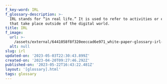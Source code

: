 ```yaml
---
f_key-word: IRL
f_glossary-description: >-
  IRL stands for “in real life.” It is used to refer to activities or events
  that take place outside of the digital world.
title: IRL
f_image:
  url: >-
    /assets/external/6441058f8f320eeccad6e971_white-paper-glossary-irl-moncler-genius-gentle-monster.jpg
  alt: null
slug: irl
updated-on: '2023-05-03T22:30:43.899Z'
created-on: '2023-04-20T09:27:46.292Z'
published-on: '2023-05-22T16:43:22.481Z'
layout: '[glossary].html'
tags: glossary
---
```



